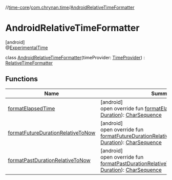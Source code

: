 //[time-core](../../../index.md)/[com.chrynan.time](../index.md)/[AndroidRelativeTimeFormatter](index.md)

# AndroidRelativeTimeFormatter

[android]\
@[ExperimentalTime](https://kotlinlang.org/api/latest/jvm/stdlib/kotlin.time/-experimental-time/index.html)

class [AndroidRelativeTimeFormatter](index.md)(timeProvider: [TimeProvider](../../../../time-core/time-core/com.chrynan.time/-time-provider/index.md)) : [RelativeTimeFormatter](../../../../time-core/time-core/com.chrynan.time/-relative-time-formatter/index.md)

## Functions

| Name | Summary |
|---|---|
| [formatElapsedTime](format-elapsed-time.md) | [android]<br>open override fun [formatElapsedTime](format-elapsed-time.md)(duration: [Duration](https://kotlinlang.org/api/latest/jvm/stdlib/kotlin.time/-duration/index.html)): [CharSequence](https://kotlinlang.org/api/latest/jvm/stdlib/kotlin/-char-sequence/index.html) |
| [formatFutureDurationRelativeToNow](format-future-duration-relative-to-now.md) | [android]<br>open override fun [formatFutureDurationRelativeToNow](format-future-duration-relative-to-now.md)(futureDuration: [Duration](https://kotlinlang.org/api/latest/jvm/stdlib/kotlin.time/-duration/index.html)): [CharSequence](https://kotlinlang.org/api/latest/jvm/stdlib/kotlin/-char-sequence/index.html) |
| [formatPastDurationRelativeToNow](format-past-duration-relative-to-now.md) | [android]<br>open override fun [formatPastDurationRelativeToNow](format-past-duration-relative-to-now.md)(pastDuration: [Duration](https://kotlinlang.org/api/latest/jvm/stdlib/kotlin.time/-duration/index.html)): [CharSequence](https://kotlinlang.org/api/latest/jvm/stdlib/kotlin/-char-sequence/index.html) |
